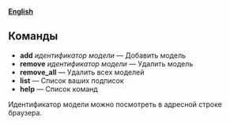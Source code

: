 __[English](README.en.md)__

Команды
-------

* __add__ _идентификатор модели_ — Добавить модель
* __remove__ _идентификатор модели_ — Удалить модель
* __remove_all__ — Удалить всех моделей
* __list__ — Список ваших подписок
* __help__ — Список команд

Идентификатор модели можно посмотреть в адресной строке браузера.
